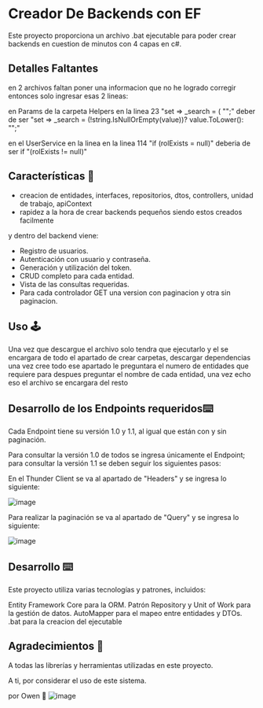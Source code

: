 # Creador De Backends con EF

Este proyecto proporciona un archivo .bat ejecutable para poder crear backends en cuestion de minutos con 4 capas en c#.

## Detalles Faltantes 
en 2 archivos faltan poner una informacion que no he logrado corregir entonces solo ingresar esas 2 lineas: 

en Params de la carpeta Helpers en la linea 23 "set => _search = ( "";" deber de ser "set => _search = (!string.IsNullOrEmpty(value))? value.ToLower(): "";"

en el UserService en la linea en la linea 114 "if (rolExists = null)" deberia de ser if "(rolExists != null)"
## Características 🌟

- creacion de entidades, interfaces, repositorios, dtos, controllers, unidad de trabajo, apiContext
- rapidez a la hora de crear backends pequeños siendo estos creados facilmente
  
y dentro del backend viene:
- Registro de usuarios.
- Autenticación con usuario y contraseña.
- Generación y utilización del token.
- CRUD completo para cada entidad.
- Vista de las consultas requeridas.
- Para cada controlador GET una version con paginacion y otra sin paginacion.

## Uso 🕹

Una vez que descargue el archivo solo tendra que ejecutarlo y el se encargara de todo el apartado de crear carpetas, descargar dependencias
una vez cree todo ese apartado le preguntara el numero de entidades que requiere para despues preguntar el nombre de cada entidad, una vez echo eso
el archivo se encargara del resto

## Desarrollo de los Endpoints requeridos⌨️

Cada Endpoint tiene su versión 1.0 y 1.1, al igual que están con y sin paginación.

Para consultar la versión 1.0 de todos se ingresa únicamente el Endpoint; para consultar la versión 1.1 se deben seguir los siguientes pasos: 

En el Thunder Client se va al apartado de "Headers" y se ingresa lo siguiente:

![image](https://github.com/SilviaJaimes/Proyecto-Veterinaria/assets/132016483/8044ee3d-76d9-4437-9f08-da8e5d7cff9a)

Para realizar la paginación se va al apartado de "Query" y se ingresa lo siguiente:

![image](https://github.com/SilviaJaimes/Proyecto-Veterinaria/assets/132016483/22683e46-037e-4f30-96b8-161df8622b40)

## Desarrollo ⌨️
Este proyecto utiliza varias tecnologías y patrones, incluidos:

Entity Framework Core para la ORM.
Patrón Repository y Unit of Work para la gestión de datos.
AutoMapper para el mapeo entre entidades y DTOs.
.bat para la creacion del ejecutable 

## Agradecimientos 🎁

A todas las librerías y herramientas utilizadas en este proyecto.

A ti, por considerar el uso de este sistema.

por Owen 🦝
![image](https://github.com/omapache/Veterinaria/assets/133465475/8ff4353b-89ed-4efa-9ae6-0b56f165343e)
